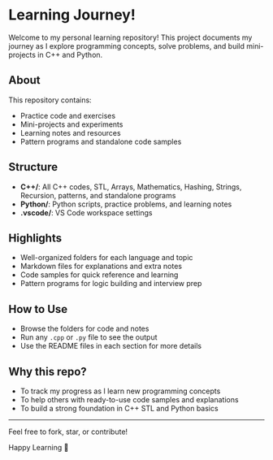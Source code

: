 # Learning Journey!

Welcome to my personal learning repository! This project documents my journey as I explore programming concepts, solve problems, and build mini-projects in C++ and Python.

## About
This repository contains:
- Practice code and exercises
- Mini-projects and experiments
- Learning notes and resources
- Pattern programs and standalone code samples

## Structure
- **C++/**: All C++ codes, STL, Arrays, Mathematics, Hashing, Strings, Recursion, patterns, and standalone programs
- **Python/**: Python scripts, practice problems, and learning notes
- **.vscode/**: VS Code workspace settings

## Highlights
- Well-organized folders for each language and topic
- Markdown files for explanations and extra notes
- Code samples for quick reference and learning
- Pattern programs for logic building and interview prep

## How to Use
- Browse the folders for code and notes
- Run any `.cpp` or `.py` file to see the output
- Use the README files in each section for more details

## Why this repo?
- To track my progress as I learn new programming concepts
- To help others with ready-to-use code samples and explanations
- To build a strong foundation in C++ STL and Python basics

---

Feel free to fork, star, or contribute!

Happy Learning 🚀
